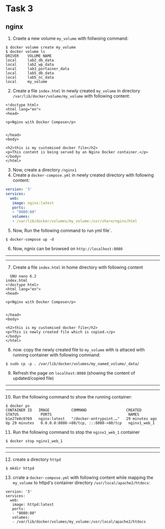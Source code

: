 # Task 3

## nginx
1.  Craete a new volume `my_volume` with follwoing command:
```console
$ docker volume create my_volume
$ docker volume ls
DRIVER    VOLUME NAME
local     lab2_db_data
local     lab2_wp_data
local     lab3_portainer_data
local     lab5_db_data
local     lab5_nc_data
local     my_volume
```
2.  Create a file `index.html` in newly created `my_volume` in directory `/var/lib/docker/volume/my_volume` with following content:
```console
<!doctype html>
<html lang="en">
<head>

<p>Nginx with Docker Compose</p>


</head>
<body>

<h2>this is my customised docker file</h2>
<p>This content is being served by an Nginx Docker container.</p>
</body>
</html>
```
3.  Now, create a directory `/nginx1`
4.  Create a `docker-compose.yml` in newly created directory with following content:
```yml
version: '3'
services:
  web:
   image: nginx:latest
   ports:
   - "8080:80"
   volumes:
   - /var/lib/docker/volumes/my_volume:/usr/share/nginx/html
```

5.  Now, Run the following command to run yml file`.
```console
$ docker-compose up -d
```
6.  Now, ngnix can be browsed on  `http://localhost:8080`
____________________________________________________________________________________________
____________________________________________________________________________________________
7. Create a file `index.html` in home directory with following content
```console
  GNU nano 6.2                                                      index.html                                                               
<!doctype html>
<html lang="en">
<head>

<p>Nginx with Docker Compose</p>


</head>
<body>

<h2>this is my customised docker file</h2>
<p>This is newly created file which is copied.</p>
</body>
</html>
```
8.  now. copy the newly created file to `my_volume` with is attaced with running container with following command:
```console
$ sudo cp -p . /var/lib/docker/volumes/my_named_volume/_data/
```
9. Refresh the page on `localhost:8080`
(showing the content of updated/copied file)
_______________________________________________________________________________________________________________________
_______________________________________________________________________________________________________________________
10. Run the following command to show the running container:
```console
$ docker ps
CONTAINER ID   IMAGE          COMMAND                  CREATED          STATUS          PORTS                                   NAMES
b1e27e0c0769   nginx:latest   "/docker-entrypoint.…"   29 minutes ago   Up 29 minutes   0.0.0.0:8080->80/tcp, :::8080->80/tcp   nginx1_web_1
```
11. Run the following command to stop the `nginx1_web_1` container
```console
$ docker stop nginx1_web_1
```
________________________________________________________________________________________________________________________
________________________________________________________________________________________________________________________
12. create a directory `httpd`
```console
$ mkdir httpd
```
13. crrate a `docker-compose.yml` with following content while mapping the `my_volume` to httpd's container directory `/usr/local/apache2/htdocs`:
```console
version: '3'
services:
  web:
   image: httpd:latest
   ports:
   - "8080:80"
   volumes:
   - /var/lib/docker/volumes/my_volume:/usr/local/apache2/htdocs
```
